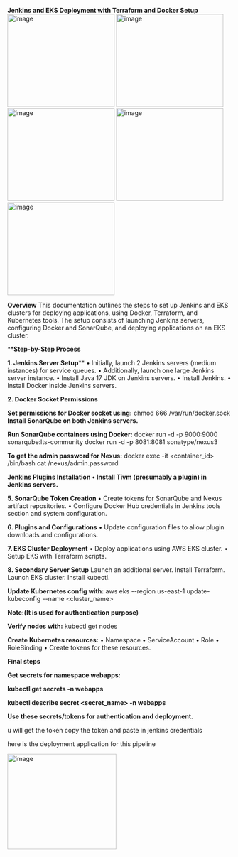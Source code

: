 **Jenkins and EKS Deployment with Terraform and Docker Setup**
<img width="241" height="209" alt="image" src="https://github.com/user-attachments/assets/9b228bee-5684-4710-b473-f1288a4afd01" />
<img width="241" height="209" alt="image" src="https://github.com/user-attachments/assets/a263490a-dde5-4a85-92ba-88f4de6244ff" />
<img width="241" height="209" alt="image" src="https://github.com/user-attachments/assets/a801fbf7-66ed-453d-a6c2-3db01b21d7dc" />
<img width="241" height="209" alt="image" src="https://github.com/user-attachments/assets/a3ffeec0-02e1-4d1a-9671-1b8410f57cff" />
<img width="241" height="209" alt="image" src="https://github.com/user-attachments/assets/ace329ae-271b-4ea9-ab60-5576c4209056" />

**Overview**
This documentation outlines the steps to set up Jenkins and EKS clusters for deploying applications, using Docker, Terraform, and Kubernetes tools. The setup consists of launching Jenkins servers, configuring Docker and SonarQube, and deploying applications on an EKS cluster.

****Step-by-Step Process**

**1. Jenkins Server Setup****
•	Initially, launch 2 Jenkins servers (medium instances) for service queues.
•	Additionally, launch one large Jenkins server instance.
•	Install Java 17 JDK on Jenkins servers.
•	Install Jenkins.
•	Install Docker inside Jenkins servers.

**2. Docker Socket Permissions**

**Set permissions for Docker socket using:**
chmod 666 /var/run/docker.sock
**Install SonarQube on both Jenkins servers.**

**Run SonarQube containers using Docker:**
docker run -d -p 9000:9000 sonarqube:lts-community
docker run -d -p 8081:8081 sonatype/nexus3

**To get the admin password for Nexus:**
docker exec -it <container_id> /bin/bash
cat /nexus/admin.password

**Jenkins Plugins Installation**
**•	Install Tivm (presumably a plugin) in Jenkins servers.**

**5. SonarQube Token Creation**
•	Create tokens for SonarQube and Nexus artifact repositories.
•	Configure Docker Hub credentials in Jenkins tools section and system configuration.

**6. Plugins and Configurations**
•	Update configuration files to allow plugin downloads and configurations.

**7. EKS Cluster Deployment**
•	Deploy applications using AWS EKS cluster.
•	Setup EKS with Terraform scripts.

**8. Secondary Server Setup**
Launch an additional server.
Install Terraform.
Launch EKS cluster.
Install kubectl.

**Update Kubernetes config with:**
aws eks --region us-east-1 update-kubeconfig --name <cluster_name>

**Note:(It is used for authentication purpose)**

**Verify nodes with:**
kubectl get nodes

**Create Kubernetes resources:**
•	Namespace
•	ServiceAccount
•	Role
•	RoleBinding
• ⁠Create tokens for these resources.

**Final steps**

**Get secrets for namespace webapps:**

**kubectl get secrets -n webapps**

**kubectl describe secret <secret_name> -n webapps**

**Use these secrets/tokens for authentication and deployment.**

u will get the token copy the token and paste in jenkins credentials

here is the deployment application for this pipeline

<img width="245" height="215" alt="image" src="https://github.com/user-attachments/assets/8154f86f-d6a3-4645-971f-5c911b03341f" />
